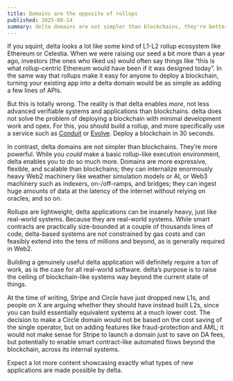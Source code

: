```yaml
---
title: Domains are the opposite of rollups
published: 2025-08-14
summary: delta domains are not simpler than blockchains, they're better
---
```


If you squint, delta looks a lot like some kind of L1-L2 rollup ecosystem like Ethereum or Celestia. When we were raising our seed a bit more than a year ago, investors (the ones who liked us) would often say things like “this is what rollup-centric Ethereum would have been if it was designed today”. In the same way that rollups make it easy for anyone to deploy a blockchain, turning your existing app into a delta domain would be as simple as adding a few lines of APIs.

But this is totally wrong. The reality is that delta enables *more*, not less advanced verifiable systems and applications than blockchains. delta does not solve the problem of deploying a blockchain with minimal development work and opex. For this, you should build a rollup, and more specifically use a service such as [Conduit](https://www.conduit.xyz/) or [Evolve](https://ev.xyz/). Deploy a blockchain in 30 seconds.

In contrast, delta domains are not simpler than blockchains. They’re more powerful. While you *could* make a basic rollup-like execution environment, delta enables you to do so much more. Domains are more expressive, flexible, and scalable than blockchains; they can internalize enormously heavy Web2 machinery like weather simulation models or AI, or Web3 machinery such as indexers, on-/off-ramps, and bridges; they can ingest huge amounts of data at the latency of the internet without relying on oracles; and so on.

Rollups are lightweight; delta applications can be insanely heavy, just like real-world systems. Because they are real-world systems. While smart contracts are practically size-bounded at a couple of thousands lines of code, delta-based systems are not constrained by gas costs and can feasibly extend into the tens of millions and beyond, as is generally required in Web2.

Building a genuinely useful delta application will definitely require a ton of work, as is the case for all real-world software. delta’s purpose is to raise the ceiling of blockchain-like systems way beyond the current state of things. 

At the time of writing, Stripe and Circle have just dropped new L1s, and people on X are arguing whether they should have instead built L2s, since you can build essentially equivalent systems at a much lower cost. The decision to make a Circle domain would not be based on the cost saving of the single operator, but on adding features like fraud-protection and AML; it would not make sense for Stripe to launch a domain just to save on DA fees, but potentially to enable smart contract-like automated flows beyond the blockchain, across its internal systems.

Expect a lot more content showcasing exactly what types of new applications are made possible by delta.


